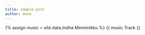 ```yaml
---
title: sample post
author: dave
---
```


{% assign music = site.data.Indha Minminikku %}
<a rel="Music"
  title="{{ music.Track }}">
    {{ music.Track }}
</a>
